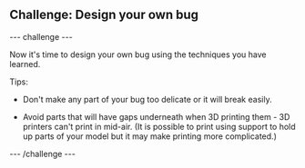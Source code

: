 ## Challenge: Design your own bug

--- challenge ---

Now it's time to design your own bug using the techniques you have learned. 

Tips:
+ Don't make any part of your bug too delicate or it will break easily. 

+ Avoid parts that will have gaps underneath when 3D printing them - 3D printers can't print in mid-air. (It is possible to print using support to hold up parts of your model but it may make printing more complicated.)

--- /challenge ---



 




  
